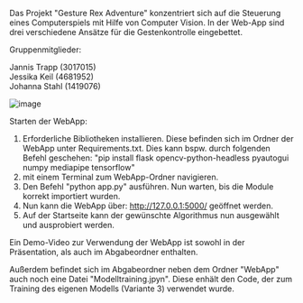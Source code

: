 Das Projekt "Gesture Rex Adventure" konzentriert sich auf die Steuerung eines Computerspiels mit Hilfe von Computer Vision.
In der Web-App sind drei verschiedene Ansätze für die Gestenkontrolle eingebettet.

Gruppenmitglieder:

  Jannis Trapp (3017015)  
  Jessika Keil (4681952)  
  Johanna Stahl (1419076)

![image](https://github.com/user-attachments/assets/a6d0e7d2-427d-4846-9f66-775435c47411)

Starten der WebApp:
1.  Erforderliche Bibliotheken installieren. Diese befinden sich im Ordner der WebApp unter Requirements.txt.
    Dies kann bspw. durch folgenden Befehl geschehen:
    "pip install flask opencv-python-headless pyautogui numpy mediapipe tensorflow"
2.  mit einem Terminal zum WebApp-Ordner navigieren.
3.  Den Befehl "python app.py" ausführen. Nun warten, bis die Module korrekt importiert wurden.
4.  Nun kann die WebApp über: http://127.0.0.1:5000/ geöffnet werden.
5.  Auf der Startseite kann der gewünschte Algorithmus nun ausgewählt und ausprobiert werden.

Ein Demo-Video zur Verwendung der WebApp ist sowohl in der Präsentation, als auch im Abgabeordner enthalten.

Außerdem befindet sich im Abgabeordner neben dem Ordner "WebApp" auch noch eine Datei "Modelltraining.jpyn".
Diese enhält den Code, der zum Training des eigenen Modells (Variante 3) verwendet wurde.